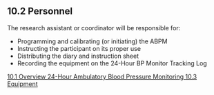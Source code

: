 ## 10.2 Personnel

The research assistant or coordinator will be responsible for:

* Programming and calibrating (or initiating) the ABPM
* Instructing the participant on its proper use
* Distributing the diary and instruction sheet
* Recording the equipment on the 24-Hour BP Monitor Tracking Log


<div class="center">
<div class="btn-group">
  <a href=":pages_path:/manuals/ambulatory-blood-pressure-monitoring/10-01-overview.md" class="btn btn-default">
    <span class="glyphicon glyphicon-chevron-left"></span>
    10.1 Overview
  </a>

  <a href=":pages_path:/manuals/ambulatory-blood-pressure-monitoring" class="btn btn-default">
    <span class="glyphicon glyphicon-chevron-up"></span>
    24-Hour Ambulatory Blood Pressure Monitoring
  </a>

  <a href=":pages_path:/manuals/ambulatory-blood-pressure-monitoring/10-03-equipment.md" class="btn btn-success">
    10.3 Equipment
    <span class="glyphicon glyphicon-chevron-right"></span>
  </a>
</div>
</div>
